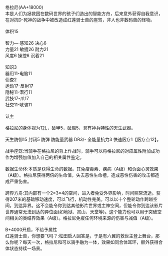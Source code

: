 <title>格拉尼</title>
<meta name="GENERATOR" content="WinCHM">
<meta http-equiv="Content-Type" content="text/html; charset=gb2312">
<br>格拉尼(AA+18000)
<br>本是人们为拯救困在数码世界的孩子们造出的智能方舟，后来意外获得自我意识，在对抗D-死神的战争中被改造成红莲骑士兽的座驾，非人也非数码兽的怪物。
<br>
<br>体积15
<br>
<br>智力— 感知26 决心6
<br>力量21 敏捷26 耐力21
<br>风度6 操控6 沉着21
<br>
<br>知识3
<br>器用11-电脑11
<br>侦查2
<br>运动17-反射17
<br>隐秘11-潜行11
<br>武技17-爪17
<br>社交11-唬骗11
<br>
<br>认主
<br>
<br>格拉尼的身体视为12L，破甲5，破魔5，具有神兵特性的天生武器。
<br>
<br>天生防御15 封闭5 防弹 防能量武器  DR3/- 全能量抗力3 快速医疗1【医疗点12】。
<br>
<br>战争座驾:当骑手在格拉尼的背上作战时，骑手可以将格拉尼的对应属性附加成功作为增强加值加入自己的相关属性鉴定。
<br>
<br>数据生命体:本质是获得生命的数据。其免疫毒素、疾病（A级）和负面心灵效果（A级）。格拉尼获得两倍的生命值，失去恶性生命槽，造成恶性伤害的攻击都造成严重伤害。
<br>
<br>跨界方舟:其内部有一个2×3×4的空间，进入者免受外界影响，时间照常流逝。获得207米的基础移动速度，可以飞行，机动性完美。可以以十个整轮动作跨越空间，到达异界。这不会能令你到达其他影片世界或主神空间，但能令你到达该影片世界通常无法到达的异位面(如地狱、灵山、天堂等)。这个能力也可以用于突破空间相关的类结界效果（A级）。格拉尼免疫任何环境来源的伤害与减值（A级）。
<br>
<br>B+4000开启，不给予属性
<br>红莲骑士兽，你想要飞吗？:松田启人回答是，于是有六翼的救世主登上舞台，那么你呢？每天一次，格拉尼和可以骑手融为一体，效果如同合体耳环，额外获得合体状态持续一场景。
<br>
